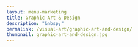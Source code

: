 ```yaml
---
layout: menu-marketing
title: Graphic Art & Design
description: "&nbsp;"
permalink: /visual-art/graphic-art-and-design/
thumbnail: graphic-art-and-design.jpg
---
```

